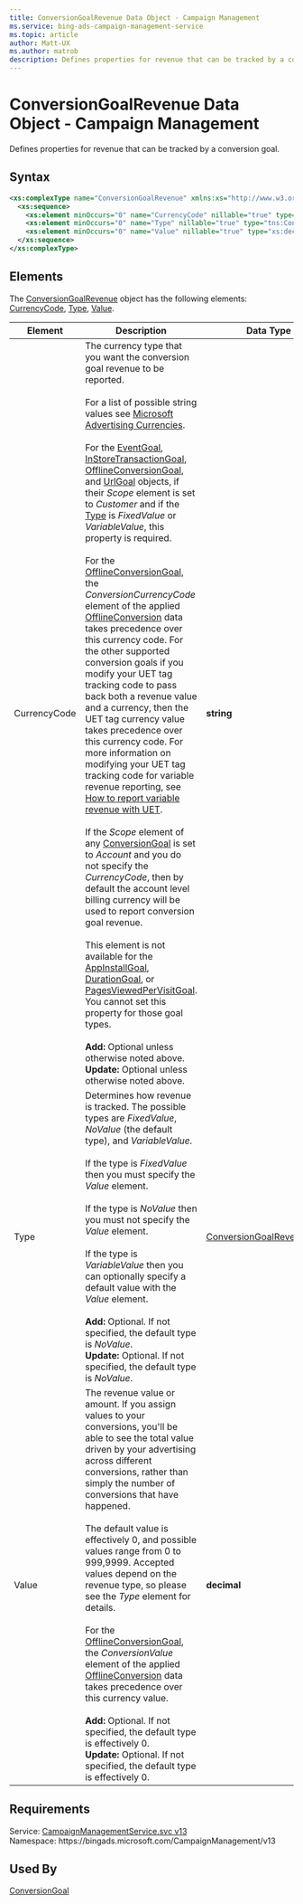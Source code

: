 ```yaml
---
title: ConversionGoalRevenue Data Object - Campaign Management
ms.service: bing-ads-campaign-management-service
ms.topic: article
author: Matt-UX
ms.author: matrob
description: Defines properties for revenue that can be tracked by a conversion goal.
---
```

# ConversionGoalRevenue Data Object - Campaign Management
Defines properties for revenue that can be tracked by a conversion goal.

## Syntax
```xml
<xs:complexType name="ConversionGoalRevenue" xmlns:xs="http://www.w3.org/2001/XMLSchema">
  <xs:sequence>
    <xs:element minOccurs="0" name="CurrencyCode" nillable="true" type="xs:string" />
    <xs:element minOccurs="0" name="Type" nillable="true" type="tns:ConversionGoalRevenueType" />
    <xs:element minOccurs="0" name="Value" nillable="true" type="xs:decimal" />
  </xs:sequence>
</xs:complexType>
```

## <a name="elements"></a>Elements

The [ConversionGoalRevenue](conversiongoalrevenue.md) object has the following elements: [CurrencyCode](#currencycode), [Type](#type), [Value](#value).

|Element|Description|Data Type|
|-----------|---------------|-------------|
|<a name="currencycode"></a>CurrencyCode|The currency type that you want the conversion goal revenue to be reported.<br/><br/>For a list of possible string values see [Microsoft Advertising Currencies](../guides/currencies.md).<br/><br/>For the [EventGoal](eventgoal.md), [InStoreTransactionGoal](instoretransactiongoal.md), [OfflineConversionGoal](offlineconversiongoal.md), and [UrlGoal](urlgoal.md) objects, if their *Scope* element is set to *Customer* and if the [Type](#type) is *FixedValue* or *VariableValue*, this property is required.<br/><br/>For the [OfflineConversionGoal](offlineconversiongoal.md), the *ConversionCurrencyCode* element of the applied [OfflineConversion](offlineconversion.md) data takes precedence over this currency code. For the other supported conversion goals if you modify your UET tag tracking code to pass back both a revenue value and a currency, then the UET tag currency value takes precedence over this currency code. For more information on modifying your UET tag tracking code for variable revenue reporting, see [How to report variable revenue with UET](https://help.ads.microsoft.com/#apex/3/en/56687/2).<br/><br/>If the *Scope* element of any [ConversionGoal](conversiongoal.md) is set to *Account* and you do not specify the *CurrencyCode*, then by default the account level billing currency will be used to report conversion goal revenue.<br/><br/>This element is not available for the [AppInstallGoal](appinstallgoal.md), [DurationGoal](durationgoal.md), or [PagesViewedPerVisitGoal](pagesviewedpervisitgoal.md). You cannot set this property for those goal types.<br/><br/>**Add:** Optional unless otherwise noted above.<br/>**Update:**  Optional unless otherwise noted above.|**string**|
|<a name="type"></a>Type|Determines how revenue is tracked. The possible types are *FixedValue*, *NoValue* (the default type), and *VariableValue*. <br/><br/>If the type is *FixedValue* then you must specify the *Value* element.<br/><br/>If the type is *NoValue* then you must not specify the *Value* element.<br/><br/>If the type is *VariableValue* then you can optionally specify a default value with the *Value* element.<br/><br/>**Add:** Optional. If not specified, the default type is *NoValue*.<br/>**Update:**  Optional. If not specified, the default type is *NoValue*.|[ConversionGoalRevenueType](conversiongoalrevenuetype.md)|
|<a name="value"></a>Value|The revenue value or amount.  If you assign values to your conversions, you'll be able to see the total value driven by your advertising across different conversions, rather than simply the number of conversions that have happened.<br/><br/>The default value is effectively 0, and possible values range from 0 to 999,9999. Accepted values depend on the revenue type, so please see the *Type* element for details.<br/><br/>For the [OfflineConversionGoal](offlineconversiongoal.md), the *ConversionValue* element of the applied [OfflineConversion](offlineconversion.md) data takes precedence over this currency value.<br/><br/>**Add:** Optional. If not specified, the default type is effectively 0.<br/>**Update:**  Optional. If not specified, the default type is effectively 0.|**decimal**|

## Requirements
Service: [CampaignManagementService.svc v13](https://campaign.api.bingads.microsoft.com/Api/Advertiser/CampaignManagement/v13/CampaignManagementService.svc)  
Namespace: https\://bingads.microsoft.com/CampaignManagement/v13  

## Used By
[ConversionGoal](conversiongoal.md)  
